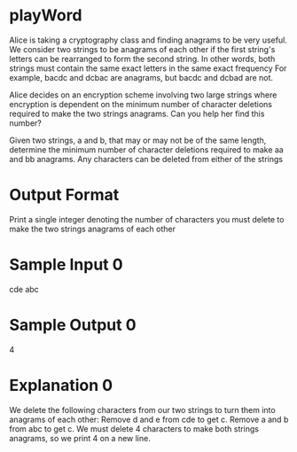 # playWord


Alice is taking a cryptography class and finding anagrams to be very useful. We consider two strings to be anagrams of each other if the first string's letters can be rearranged to form the second string. In other words, both strings must contain the same exact letters in the same exact frequency For example, bacdc and dcbac are anagrams, but bacdc and dcbad are not.

Alice decides on an encryption scheme involving two large strings where encryption is dependent on the minimum number of character deletions required to make the two strings anagrams. Can you help her find this number?

Given two strings, a and b, that may or may not be of the same length, determine the minimum number of character deletions required to make aa and bb anagrams. Any characters can be deleted from either of the strings

# Output Format
Print a single integer denoting the number of characters you must delete to make the two strings anagrams of each other

# Sample Input 0
cde
abc

# Sample Output 0
4

# Explanation 0

We delete the following characters from our two strings to turn them into anagrams of each other:
Remove d and e from cde to get c.
Remove a and b from abc to get c.
We must delete 4 characters to make both strings anagrams, so we print 4 on a new line.
